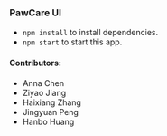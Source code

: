### PawCare UI
- ``` npm install ``` to install dependencies.
- ``` npm start ``` to start this app.


#### Contributors:
* Anna Chen 
* Ziyao Jiang
* Haixiang Zhang
* Jingyuan Peng
* Hanbo Huang

